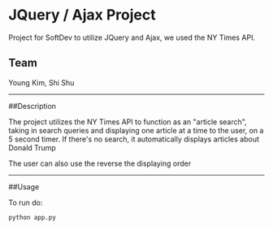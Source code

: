 # JQuery / Ajax Project

Project for SoftDev to utilize JQuery and Ajax, we used the NY Times API.

## Team

Young Kim, Shi Shu

---

##Description

The project utilizes the NY Times API to function as an "article search",
taking in search queries and displaying one article at a time to the user, on a 5 second timer.
If there's no search, it automatically displays articles about Donald Trump

The user can also use the reverse the displaying order

---

##Usage

To run do:

```sh
python app.py
```
